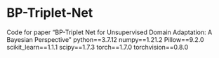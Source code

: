 # BP-Triplet-Net
Code for paper “BP-Triplet Net for Unsupervised Domain Adaptation: A Bayesian Perspective"
python==3.7.12
numpy==1.21.2
Pillow==9.2.0
scikit_learn==1.1.1
scipy==1.7.3
torch==1.7.0
torchvision==0.8.0
